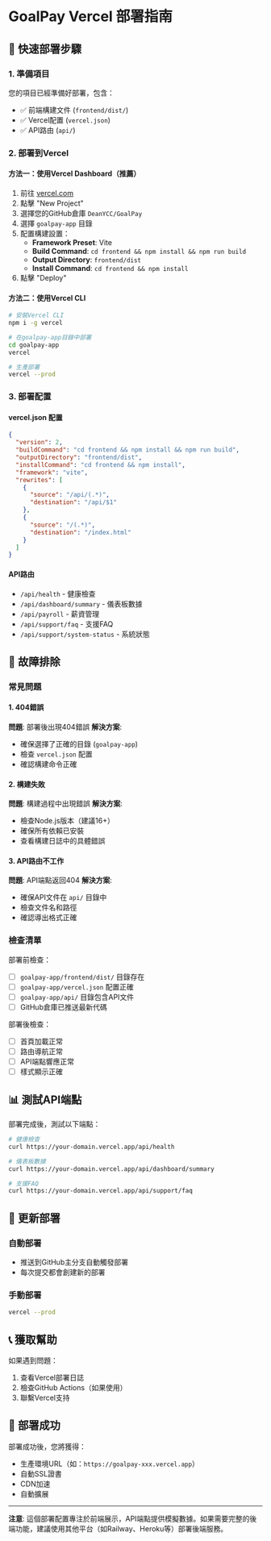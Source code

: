 # GoalPay Vercel 部署指南

## 🚀 快速部署步驟

### 1. 準備項目
您的項目已經準備好部署，包含：
- ✅ 前端構建文件 (`frontend/dist/`)
- ✅ Vercel配置 (`vercel.json`)
- ✅ API路由 (`api/`)

### 2. 部署到Vercel

#### 方法一：使用Vercel Dashboard（推薦）
1. 前往 [vercel.com](https://vercel.com)
2. 點擊 "New Project"
3. 選擇您的GitHub倉庫 `DeanYCC/GoalPay`
4. 選擇 `goalpay-app` 目錄
5. 配置構建設置：
   - **Framework Preset**: Vite
   - **Build Command**: `cd frontend && npm install && npm run build`
   - **Output Directory**: `frontend/dist`
   - **Install Command**: `cd frontend && npm install`
6. 點擊 "Deploy"

#### 方法二：使用Vercel CLI
```bash
# 安裝Vercel CLI
npm i -g vercel

# 在goalpay-app目錄中部署
cd goalpay-app
vercel

# 生產部署
vercel --prod
```

### 3. 部署配置

#### vercel.json 配置
```json
{
  "version": 2,
  "buildCommand": "cd frontend && npm install && npm run build",
  "outputDirectory": "frontend/dist",
  "installCommand": "cd frontend && npm install",
  "framework": "vite",
  "rewrites": [
    {
      "source": "/api/(.*)",
      "destination": "/api/$1"
    },
    {
      "source": "/(.*)",
      "destination": "/index.html"
    }
  ]
}
```

#### API路由
- `/api/health` - 健康檢查
- `/api/dashboard/summary` - 儀表板數據
- `/api/payroll` - 薪資管理
- `/api/support/faq` - 支援FAQ
- `/api/support/system-status` - 系統狀態

## 🔧 故障排除

### 常見問題

#### 1. 404錯誤
**問題**: 部署後出現404錯誤
**解決方案**:
- 確保選擇了正確的目錄 (`goalpay-app`)
- 檢查 `vercel.json` 配置
- 確認構建命令正確

#### 2. 構建失敗
**問題**: 構建過程中出現錯誤
**解決方案**:
- 檢查Node.js版本（建議16+）
- 確保所有依賴已安裝
- 查看構建日誌中的具體錯誤

#### 3. API路由不工作
**問題**: API端點返回404
**解決方案**:
- 確保API文件在 `api/` 目錄中
- 檢查文件名和路徑
- 確認導出格式正確

### 檢查清單

部署前檢查：
- [ ] `goalpay-app/frontend/dist/` 目錄存在
- [ ] `goalpay-app/vercel.json` 配置正確
- [ ] `goalpay-app/api/` 目錄包含API文件
- [ ] GitHub倉庫已推送最新代碼

部署後檢查：
- [ ] 首頁加載正常
- [ ] 路由導航正常
- [ ] API端點響應正常
- [ ] 樣式顯示正確

## 📊 測試API端點

部署完成後，測試以下端點：

```bash
# 健康檢查
curl https://your-domain.vercel.app/api/health

# 儀表板數據
curl https://your-domain.vercel.app/api/dashboard/summary

# 支援FAQ
curl https://your-domain.vercel.app/api/support/faq
```

## 🔄 更新部署

### 自動部署
- 推送到GitHub主分支自動觸發部署
- 每次提交都會創建新的部署

### 手動部署
```bash
vercel --prod
```

## 📞 獲取幫助

如果遇到問題：
1. 查看Vercel部署日誌
2. 檢查GitHub Actions（如果使用）
3. 聯繫Vercel支持

## 🎉 部署成功

部署成功後，您將獲得：
- 生產環境URL（如：`https://goalpay-xxx.vercel.app`）
- 自動SSL證書
- CDN加速
- 自動擴展

---

**注意**: 這個部署配置專注於前端展示，API端點提供模擬數據。如果需要完整的後端功能，建議使用其他平台（如Railway、Heroku等）部署後端服務。
